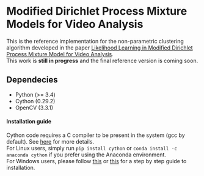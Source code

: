 # Modified Dirichlet Process Mixture Models for Video Analysis
This is the reference implementation for the non-parametric clustering algorithm developed in the paper [Likelihood Learning in Modified Dirichlet Process Mixture Model for Video Analysis](https://www.sciencedirect.com/science/article/abs/pii/S0167865519302557).  
This work is **still in progress** and the final reference version is coming soon. 

## Dependecies
- Python (>= 3.4)
- Cython (0.29.2)
- OpenCV (3.3.1)

#### Installation guide
Cython code requires a C compiler to be present in the system (gcc by default). See [here](https://cython.readthedocs.io/en/latest/src/quickstart/install.html) for more details.  
For Linux users, simply run `pip install cython` or `conda install -c anaconda cython` if you prefer using the Anaconda environment.  
For Windows users, please follow [this](https://github.com/cython/cython/wiki/InstallingOnWindows) or [this](https://stackoverflow.com/questions/52864588/how-to-install-cython-an-anaconda-64-bits-with-windows-10) for a step by step guide to installation.

